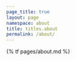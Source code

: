 ```yaml
---
page_title: true
layout: page
namespace: about
title: titles.about
permalink: /about/
---
```

<!-- Adds links to other languages on the post
<div align="right">
    {% for lang in site.languages %}
    {% unless site.lang == lang %}
        <a href="{% tl {{ page.namespace }} {{ lang }} %}" >{% t langs.{{ lang }} %}</a>

        {% assign next = forloop.index | plus: 1 %}

        {% if forloop.last != true and site.languages[forloop.index] != site.lang or site.languages[forloop.index] == site.lang and next < forloop.length %}
        <span class="separator"> &bull; </span>
        {% endif %}

    {% endunless %}
    {% endfor %}
</div>
-->

{% tf pages/about.md %}
